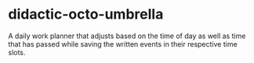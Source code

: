 # didactic-octo-umbrella
A daily work planner that adjusts based on the time of day as well as time that has passed while saving the written events in their respective time slots.
